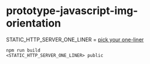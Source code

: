 # prototype-javascript-img-orientation

STATIC_HTTP_SERVER_ONE_LINER = [pick your
one-liner](https://gist.github.com/willurd/5720255)

```
npm run build
<STATIC_HTTP_SERVER_ONE_LINER> public
```
